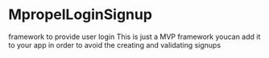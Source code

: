 # MpropelLoginSignup
framework to provide user login
This is just a MVP framework youcan add it to your app in order to avoid the creating and validating signups
